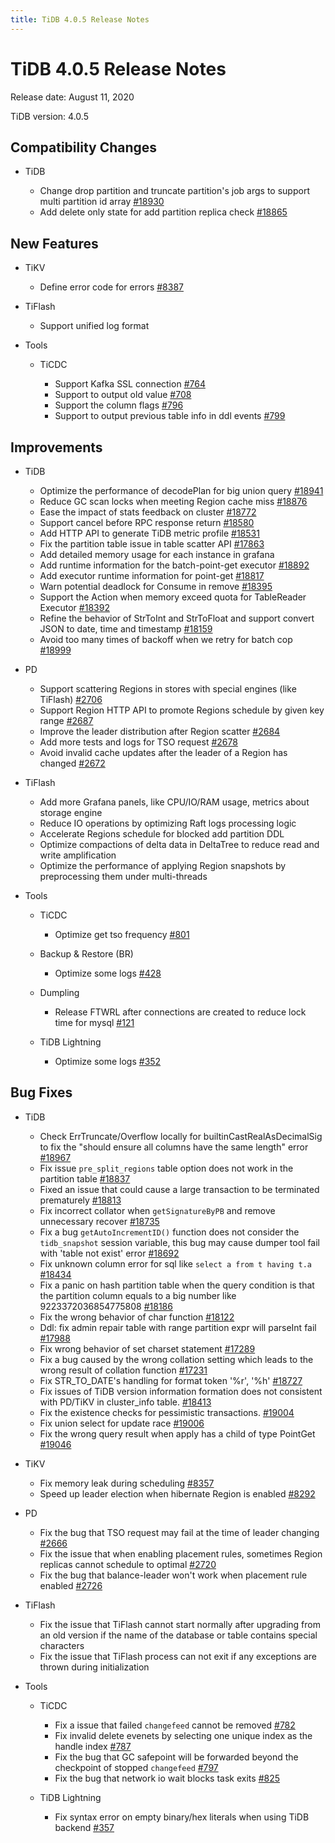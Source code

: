 ```yaml
---
title: TiDB 4.0.5 Release Notes
---
```


# TiDB 4.0.5 Release Notes

Release date: August 11, 2020

TiDB version: 4.0.5

## Compatibility Changes

+ TiDB

    - Change drop partition and truncate partition's job args to support multi partition id array [#18930](https://github.com/pingcap/tidb/pull/18930)
    - Add delete only state for add partition replica check [#18865](https://github.com/pingcap/tidb/pull/18865)

## New Features

+ TiKV

    - Define error code for errors [#8387](https://github.com/tikv/tikv/pull/8387)

+ TiFlash

    - Support unified log format

+ Tools

    + TiCDC

        - Support Kafka SSL connection [#764](https://github.com/pingcap/ticdc/pull/764)
        - Support to output old value [#708](https://github.com/pingcap/ticdc/pull/708)
        - Support the column flags [#796](https://github.com/pingcap/ticdc/pull/796)
        - Support to output previous table info in ddl events [#799](https://github.com/pingcap/ticdc/pull/799)

## Improvements

+ TiDB

    - Optimize the performance of decodePlan for big union query [#18941](https://github.com/pingcap/tidb/pull/18941)
    - Reduce GC scan locks when meeting Region cache miss [#18876](https://github.com/pingcap/tidb/pull/18876)
    - Ease the impact of stats feedback on cluster [#18772](https://github.com/pingcap/tidb/pull/18772)
    - Support cancel before RPC response return [#18580](https://github.com/pingcap/tidb/pull/18580)
    - Add HTTP API to generate TiDB metric profile [#18531](https://github.com/pingcap/tidb/pull/18531)
    - Fix the partition table issue in table scatter API [#17863](https://github.com/pingcap/tidb/pull/17863)
    - Add detailed memory usage for each instance in grafana
    - Add runtime information for the batch-point-get executor [#18892](https://github.com/pingcap/tidb/pull/18892)
    - Add executor runtime information for point-get [#18817](https://github.com/pingcap/tidb/pull/18817)
    - Warn potential deadlock for Consume in remove [#18395](https://github.com/pingcap/tidb/pull/18395)
    - Support the Action when memory exceed quota for TableReader Executor [#18392](https://github.com/pingcap/tidb/pull/18392)
    - Refine the behavior of StrToInt and StrToFloat and support convert JSON to date, time and timestamp [#18159](https://github.com/pingcap/tidb/pull/18159)
    - Avoid too many times of backoff when we retry for batch cop [#18999](https://github.com/pingcap/tidb/pull/18999)

+ PD

    - Support scattering Regions in stores with special engines (like TiFlash) [#2706](https://github.com/pingcap/pd/pull/2706)
    - Support Region HTTP API to promote Regions schedule by given key range [#2687](https://github.com/pingcap/pd/pull/2687)
    - Improve the leader distribution after Region scatter [#2684](https://github.com/pingcap/pd/pull/2684)
    - Add more tests and logs for TSO request [#2678](https://github.com/pingcap/pd/pull/2678)
    - Avoid invalid cache updates after the leader of a Region has changed [#2672](https://github.com/pingcap/pd/pull/2672)

+ TiFlash

    - Add more Grafana panels, like CPU/IO/RAM usage, metrics about storage engine
    - Reduce IO operations by optimizing Raft logs processing logic
    - Accelerate Regions schedule for blocked add partition DDL
    - Optimize compactions of delta data in DeltaTree to reduce read and write amplification
    - Optimize the performance of applying Region snapshots by preprocessing them under multi-threads

+ Tools

    + TiCDC

        - Optimize get tso frequency [#801](https://github.com/pingcap/ticdc/pull/801)

    + Backup & Restore (BR)

        - Optimize some logs [#428](https://github.com/pingcap/br/pull/428)

    + Dumpling

        - Release FTWRL after connections are created to reduce lock time for mysql [#121](https://github.com/pingcap/dumpling/pull/121)

    + TiDB Lightning

        - Optimize some logs [#352](https://github.com/pingcap/tidb-lightning/pull/352)

## Bug Fixes

+ TiDB

    - Check ErrTruncate/Overflow locally for builtinCastRealAsDecimalSig to fix the "should ensure all columns have the same length" error [#18967](https://github.com/pingcap/tidb/pull/18967)
    - Fix issue `pre_split_regions` table option does not work in the partition table [#18837](https://github.com/pingcap/tidb/pull/18837)
    - Fixed an issue that could cause a large transaction to be terminated prematurely [#18813](https://github.com/pingcap/tidb/pull/18813)
    - Fix incorrect collator when `getSignatureByPB` and remove unnecessary recover [#18735](https://github.com/pingcap/tidb/pull/18735)
    - Fix a bug `getAutoIncrementID()` function does not consider the `tidb_snapshot` session variable, this bug may cause dumper tool fail with 'table not exist' error [#18692](https://github.com/pingcap/tidb/pull/18692)
    - Fix unknown column error for sql like `select a from t having t.a` [#18434](https://github.com/pingcap/tidb/pull/18434)
    - Fix a panic on hash partition table when the query condition is that the partition column equals to a big number like 9223372036854775808 [#18186](https://github.com/pingcap/tidb/pull/18186)
    - Fix the wrong behavior of char function [#18122](https://github.com/pingcap/tidb/pull/18122)
    - Ddl: fix admin repair table with range partition expr will parseInt fail [#17988](https://github.com/pingcap/tidb/pull/17988)
    - Fix wrong behavior of set charset statement [#17289](https://github.com/pingcap/tidb/pull/17289)
    - Fix a bug caused by the wrong collation setting which leads to the wrong result of collation function [#17231](https://github.com/pingcap/tidb/pull/17231)
    - Fix STR_TO_DATE's handling for format token '%r', '%h' [#18727](https://github.com/pingcap/tidb/pull/18727)
    - Fix issues of TiDB version information formation does not consistent with PD/TiKV in cluster_info table. [#18413](https://github.com/pingcap/tidb/pull/18413)
    - Fix the existence checks for pessimistic transactions. [#19004](https://github.com/pingcap/tidb/pull/19004)
    - Fix union select for update race [#19006](https://github.com/pingcap/tidb/pull/19006)
    - Fix the wrong query result when apply has a child of type PointGet [#19046](https://github.com/pingcap/tidb/pull/19046)

+ TiKV

    - Fix memory leak during scheduling [#8357](https://github.com/tikv/tikv/pull/8357)
    - Speed up leader election when hibernate Region is enabled [#8292](https://github.com/tikv/tikv/pull/8292)

+ PD

    - Fix the bug that TSO request may fail at the time of leader changing [#2666](https://github.com/pingcap/pd/pull/2666)
    - Fix the issue that when enabling placement rules, sometimes Region replicas cannot schedule to optimal [#2720](https://github.com/pingcap/pd/pull/2720)
    - Fix the bug that balance-leader won't work when placement rule enabled [#2726](https://github.com/pingcap/pd/pull/2726)

+ TiFlash

    - Fix the issue that TiFlash cannot start normally after upgrading from an old version if the name of the database or table contains special characters
    - Fix the issue that TiFlash process can not exit if any exceptions are thrown during initialization

+ Tools

    + TiCDC

        - Fix a issue that failed `changefeed` cannot be removed [#782](https://github.com/pingcap/ticdc/pull/782)
        - Fix invalid delete evenets by selecting one unique index as the handle index [#787](https://github.com/pingcap/ticdc/pull/787)
        - Fix the bug that GC safepoint will be forwarded beyond the checkpoint of stopped `changefeed` [#797](https://github.com/pingcap/ticdc/pull/797)
        - Fix the bug that network io wait blocks task exits [#825](https://github.com/pingcap/ticdc/pull/825)

    + TiDB Lightning

        - Fix syntax error on empty binary/hex literals when using TiDB backend [#357](https://github.com/pingcap/tidb-lightning/pull/357)
